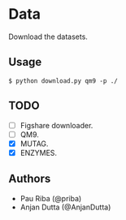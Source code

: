 # Data

Download the datasets.

## Usage

    $ python download.py qm9 -p ./

## TODO

- [ ] Figshare downloader.
- [ ] QM9.
- [x] MUTAG.
- [x] ENZYMES.

## Authors

* Pau Riba (@priba)
* Anjan Dutta (@AnjanDutta)

